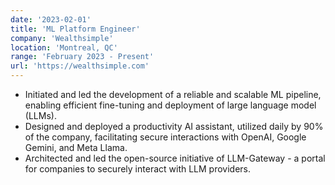 ```yaml
---
date: '2023-02-01'
title: 'ML Platform Engineer'
company: 'Wealthsimple'
location: 'Montreal, QC'
range: 'February 2023 - Present'
url: 'https://wealthsimple.com'
---
```


- Initiated and led the development of a reliable and scalable ML pipeline, enabling efficient fine-tuning and deployment of large language model (LLMs).
- Designed and deployed a productivity AI assistant, utilized daily by 90% of the company, facilitating secure interactions with OpenAI, Google Gemini, and Meta Llama.
- Architected and led the open-source initiative of LLM-Gateway - a portal for companies to securely interact with LLM providers.
